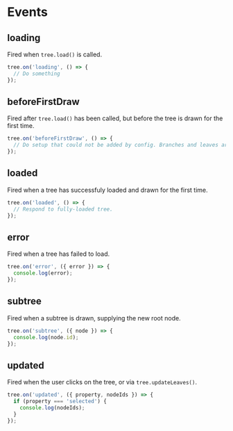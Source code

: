# Events

## loading
Fired when `tree.load()` is called.
```JavaScript
tree.on('loading', () => {
  // Do something
});
```

## beforeFirstDraw
Fired after `tree.load()` has been called, but before the tree is drawn for the first time.
```JavaScript
tree.on('beforeFirstDraw', () => {
  // Do setup that could not be added by config. Branches and leaves are now available.
});
```

## loaded
Fired when a tree has successfuly loaded and drawn for the first time.
```JavaScript
tree.on('loaded', () => {
  // Respond to fully-loaded tree.
});
```

## error
Fired when a tree has failed to load.
```JavaScript
tree.on('error', ({ error }) => {
  console.log(error);
});
```

## subtree
Fired when a subtree is drawn, supplying the new root node.
```JavaScript
tree.on('subtree', ({ node }) => {
  console.log(node.id);
});
```

## updated
Fired when the user clicks on the tree, or via `tree.updateLeaves()`.
```JavaScript
tree.on('updated', ({ property, nodeIds }) => {
  if (property === 'selected') {
    console.log(nodeIds);
  }
});
```
